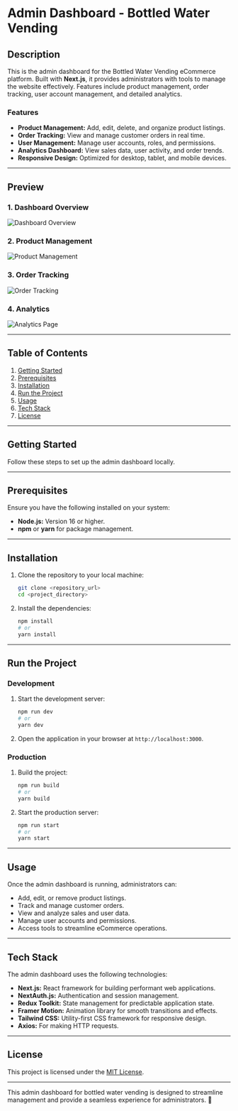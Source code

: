 # Admin Dashboard - Bottled Water Vending

## Description

This is the admin dashboard for the Bottled Water Vending eCommerce platform. Built with **Next.js**, it provides administrators with tools to manage the website effectively. Features include product management, order tracking, user account management, and detailed analytics.

### Features

- **Product Management:** Add, edit, delete, and organize product listings.
- **Order Tracking:** View and manage customer orders in real time.
- **User Management:** Manage user accounts, roles, and permissions.
- **Analytics Dashboard:** View sales data, user activity, and order trends.
- **Responsive Design:** Optimized for desktop, tablet, and mobile devices.

---

## Preview

### 1. Dashboard Overview
![Dashboard Overview](./public/images/dashboard-overview.jpg)

### 2. Product Management
![Product Management](./public/images/product-management.jpg)

### 3. Order Tracking
![Order Tracking](./public/images/order-tracking.jpg)

### 4. Analytics
![Analytics Page](./public/images/analytics.jpg)

---

## Table of Contents

1. [Getting Started](#getting-started)
2. [Prerequisites](#prerequisites)
3. [Installation](#installation)
4. [Run the Project](#run-the-project)
5. [Usage](#usage)
6. [Tech Stack](#tech-stack)
7. [License](#license)

---

## Getting Started

Follow these steps to set up the admin dashboard locally.

---

## Prerequisites

Ensure you have the following installed on your system:

- **Node.js:** Version 16 or higher.
- **npm** or **yarn** for package management.

---

## Installation

1. Clone the repository to your local machine:

   ```bash
   git clone <repository_url>
   cd <project_directory>
   ```

2. Install the dependencies:

   ```bash
   npm install
   # or
   yarn install
   ```

---

## Run the Project

### Development

1. Start the development server:
   ```bash
   npm run dev
   # or
   yarn dev
   ```

2. Open the application in your browser at `http://localhost:3000`.

### Production

1. Build the project:
   ```bash
   npm run build
   # or
   yarn build
   ```

2. Start the production server:
   ```bash
   npm run start
   # or
   yarn start
   ```

---

## Usage

Once the admin dashboard is running, administrators can:

- Add, edit, or remove product listings.
- Track and manage customer orders.
- View and analyze sales and user data.
- Manage user accounts and permissions.
- Access tools to streamline eCommerce operations.

---

## Tech Stack

The admin dashboard uses the following technologies:

- **Next.js:** React framework for building performant web applications.
- **NextAuth.js:** Authentication and session management.
- **Redux Toolkit:** State management for predictable application state.
- **Framer Motion:** Animation library for smooth transitions and effects.
- **Tailwind CSS:** Utility-first CSS framework for responsive design.
- **Axios:** For making HTTP requests.

---

## License

This project is licensed under the [MIT License](LICENSE).

---

This admin dashboard for bottled water vending is designed to streamline management and provide a seamless experience for administrators. 🚀
